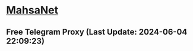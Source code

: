 
# [MahsaNet](https://t.me/mahsa_net)
## Free Telegram Proxy (Last Update: 2024-06-04 22:09:23)

    